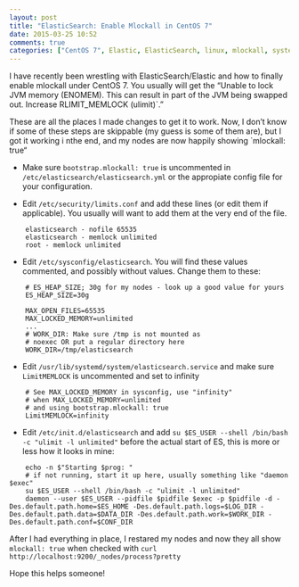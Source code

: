 ```yaml
---
layout: post
title: "ElasticSearch: Enable Mlockall in CentOS 7"
date: 2015-03-25 10:52
comments: true
categories: ["CentOS 7", Elastic, ElasticSearch, linux, mlockall, systems]
---
```


I have recently been wrestling with ElasticSearch/Elastic and how to finally enable mlockall under CentOS 7\. You usually will get the “Unable to lock JVM memory (ENOMEM). This can result in part of the JVM being swapped out. Increase RLIMIT_MEMLOCK (ulimit)`.”

These are all the places I made changes to get it to work. Now, I don’t know if some of these steps are skippable (my guess is some of them are), but I got it working i nthe end, and my nodes are now happily showing `mlockall: true“

*   Make sure `bootstrap.mlockall: true` is uncommented in `/etc/elasticsearch/elasticsearch.yml` or the appropiate config file for your configuration.

*   Edit `/etc/security/limits.conf` and add these lines (or edit them if applicable). You usually will want to add them at the very end of the file.
```
    elasticsearch - nofile 65535
    elasticsearch - memlock unlimited
    root - memlock unlimited
```

*   Edit `/etc/sysconfig/elasticsearch`. You will find these values commented, and possibly without values. Change them to these:
```
    # ES_HEAP_SIZE; 30g for my nodes - look up a good value for yours
    ES_HEAP_SIZE=30g

    MAX_OPEN_FILES=65535
    MAX_LOCKED_MEMORY=unlimited
    ...
    # WORK_DIR: Make sure /tmp is not mounted as
    # noexec OR put a regular directory here
    WORK_DIR=/tmp/elasticsearch
```

*   Edit `/usr/lib/systemd/system/elasticsearch.service` and make sure `LimitMEMLOCK` is uncommented and set to infinity
```
    # See MAX_LOCKED_MEMORY in sysconfig, use "infinity"
    # when MAX_LOCKED_MEMORY=unlimited
    # and using bootstrap.mlockall: true
    LimitMEMLOCK=infinity
```

*   Edit `/etc/init.d/elasticsearch` and add `su $ES_USER --shell /bin/bash -c "ulimit -l unlimited"` before the actual start of ES, this is more or less how it looks in mine:
```
    echo -n $"Starting $prog: "
    # if not running, start it up here, usually something like "daemon $exec"
    su $ES_USER --shell /bin/bash -c "ulimit -l unlimited"
    daemon --user $ES_USER --pidfile $pidfile $exec -p $pidfile -d -Des.default.path.home=$ES_HOME -Des.default.path.logs=$LOG_DIR -Des.default.path.data=$DATA_DIR -Des.default.path.work=$WORK_DIR -Des.default.path.conf=$CONF_DIR
```

After I had everything in place, I restared my nodes and now they all show `mlockall: true` when checked with `curl http://localhost:9200/_nodes/process?pretty`

Hope this helps someone!
